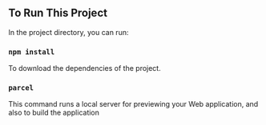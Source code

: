 ## To Run This Project

In the project directory, you can run:

### `npm install`

To download the dependencies of the project.

### `parcel`

This command runs a local server for previewing your Web application, and also to build the application
